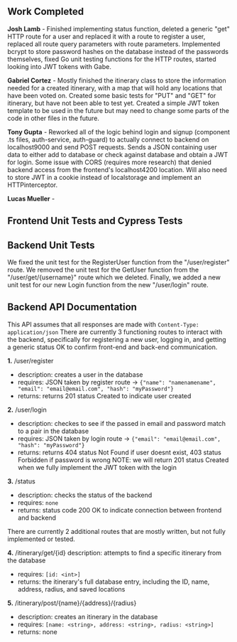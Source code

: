 ## Work Completed

**Josh Lamb** - Finished implementing status function, deleted a generic "get" HTTP route for a user and replaced it with a route to register a user, replaced all route query parameters with route parameters. Implemented bcrypt to store password hashes on the database instead of the passwords themselves, fixed Go unit testing functions for the HTTP routes, started looking into JWT tokens with Gabe.

**Gabriel Cortez** - Mostly finished the itinerary class to store the information needed for a created itinerary, with a map that will hold any locations that have been voted on. Created some basic tests for "PUT" and "GET" for itinerary, but have not been able to test yet. Created a simple JWT token template to be used in the future but may need to change some parts of the code in other files in the future.

**Tony Gupta** - Reworked all of the logic behind login and signup (component .ts files, auth-service, auth-guard) to actually connect to backend on localhost9000 and send POST requests. Sends a JSON containing user data to either add to database or check against database and obtain a JWT for login. Some issue with CORS (requires more research) that denied backend access from the frontend's localhost4200 location. Will also need to store JWT in a cookie instead of localstorage and implement an HTTPinterceptor.

**Lucas Mueller** - 


## Frontend Unit Tests and Cypress Tests



## Backend Unit Tests
We fixed the unit test for the RegisterUser function from the "/user/register" route. We removed the unit test for the GetUser function from the "/user/get/{username}" route which we deleted. Finally, we added a new unit test for our new Login function from the new "/user/login" route. 

## Backend API Documentation
This API assumes that all responses are made with `Content-Type: application/json`
There are currently 3 functioning routes to interact with the backend, specifically for registering a new user, logging in, and getting a generic status OK to confirm front-end and back-end communication.

**1.** /user/register
- description: creates a user in the database
- requires: JSON taken by register route -> `{"name": "namenamename", "email": "email@email.com", "hash": "myPassword"}`
- returns: returns 201 status Created to indicate user created

**2.** /user/login
- description: checkes to see if the passed in email and password match to a pair in the database
- requires: JSON taken by login route -> `{"email": "email@email.com", "hash": "myPassword"}` 
- returns: returns 404 status Not Found if user doesnt exist, 403 status Forbidden if password is wrong
NOTE: we will return 201 status Created when we fully implement the JWT token with the login

**3.** /status
- description: checks the status of the backend
- requires: `none`
- returns: status code 200 OK to indicate connection between frontend and backend

There are currently 2 additional routes that are mostly written, but not fully implemented or tested.

**4.** /itinerary/get/{id}
description: attempts to find a specific itinerary from the database
- requires: `[id: <int>]`
- returns: the itinerary's full database entry, including the ID, name, address, radius, and saved locations

**5.** /itinerary/post/{name}/{address}/{radius}
- description: creates an itinerary in the database
- requires: `[name: <string>, address: <string>, radius: <string>]`
- returns: none
